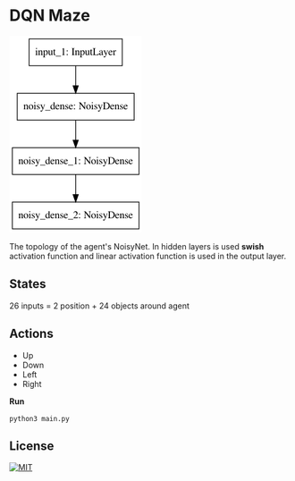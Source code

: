 # DQN Maze

![model](model.png)

The topology of the agent's NoisyNet. 
In hidden layers is used **swish** activation function and linear activation function is used in the output layer.

## States

26 inputs = 2 position + 24 objects around agent

## Actions

* Up
* Down
* Left
* Right

**Run**
```
python3 main.py
```

## License

[![MIT](https://img.shields.io/github/license/markub3327/DQN_MazeSolver.svg)](LICENSE)
